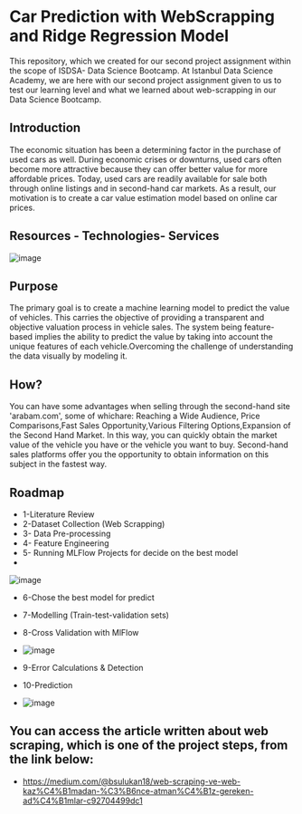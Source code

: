 # Car Prediction with WebScrapping and Ridge Regression Model
This repository, which we created for our second project assignment within the scope of ISDSA- Data Science Bootcamp.
At Istanbul Data Science Academy, we are here with our second project assignment given to us to test our learning level and what we learned about web-scrapping in our Data Science Bootcamp. 
## Introduction
The economic situation has been a determining factor in the purchase of used cars as well. During economic crises or downturns, used cars often become more attractive because they can offer better value for more affordable prices.
Today, used cars are readily available for sale both through online listings and in second-hand car markets.
As a result, our motivation is to create a car value estimation model based on online car prices.
## Resources - Technologies- Services
![image](https://github.com/busrasulukan/Car_Prediction_Web_Scrapping_and_Ridge_Regression_Model/assets/129671358/1641598c-7668-41d7-a767-0c4ae2962089)

## Purpose
The primary goal is to create a machine learning model to predict the value of vehicles. This carries the objective of providing a transparent and objective valuation process in vehicle sales.
The system being feature-based implies the ability to predict the value by taking into account the unique features of each vehicle.Overcoming the challenge of understanding the data visually by modeling it.
## How?
You can have some advantages when selling through the second-hand site 'arabam.com', some of whichare: Reaching a Wide Audience, Price Comparisons,Fast Sales Opportunity,Various
Filtering Options,Expansion of the Second Hand Market.
In this way, you can quickly obtain the market value of the vehicle you have or the vehicle you want to buy. Second-hand sales platforms offer you the opportunity to obtain information on this subject in the fastest way.
## Roadmap
* 1-Literature Review
* 2-Dataset Collection (Web Scrapping)
* 3- Data Pre-processing
* 4- Feature Engineering
* 5- Running MLFlow Projects for decide on the best model
* 
![image](https://github.com/busrasulukan/Car_Prediction_Web_Scrapping_and_Ridge_Regression_Model/assets/129671358/51c18db7-9101-43a1-b0eb-493e7f94782e)
* 6-Chose the best model for predict
* 7-Modelling (Train-test-validation sets)
* 8-Cross Validation with MlFlow
* 
  ![image](https://github.com/busrasulukan/Car_Prediction_Web_Scrapping_and_Ridge_Regression_Model/assets/129671358/99049341-f93b-4e65-9dd8-483e35c87f4b)
* 9-Error Calculations & Detection
* 10-Prediction


 * ![image](https://github.com/busrasulukan/Car_Prediction_Web_Scrapping_and_Ridge_Regression_Model/assets/129671358/9e6f5d6f-b37d-43a6-ad0b-c8bf38d1a1a4)

## You can access the article written about web scraping, which is one of the project steps, from the link below:
* https://medium.com/@bsulukan18/web-scraping-ve-web-kaz%C4%B1madan-%C3%B6nce-atman%C4%B1z-gereken-ad%C4%B1mlar-c92704499dc1
  
